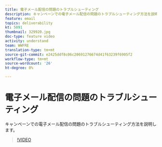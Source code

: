 ```yaml
---
title: 電子メール配信の問題のトラブルシューティング
description: キャンペーンでの電子メール配信の問題のトラブルシューティング方法を説明します。
feature: email
topics: deliverability
kt: 5091
thumbnail: 329920.jpg
doc-type: feature video
activity: understand
team: WWFRE
translation-type: tm+mt
source-git-commit: e2425ddf8c06c20691276674d41f63239f6905f2
workflow-type: tm+mt
source-wordcount: '26'
ht-degree: 0%

---
```



# 電子メール配信の問題のトラブルシューティング

キャンペーンでの電子メール配信の問題のトラブルシューティング方法を説明します。

>[!VIDEO](https://video.tv.adobe.com/v/329920?quality=12)
